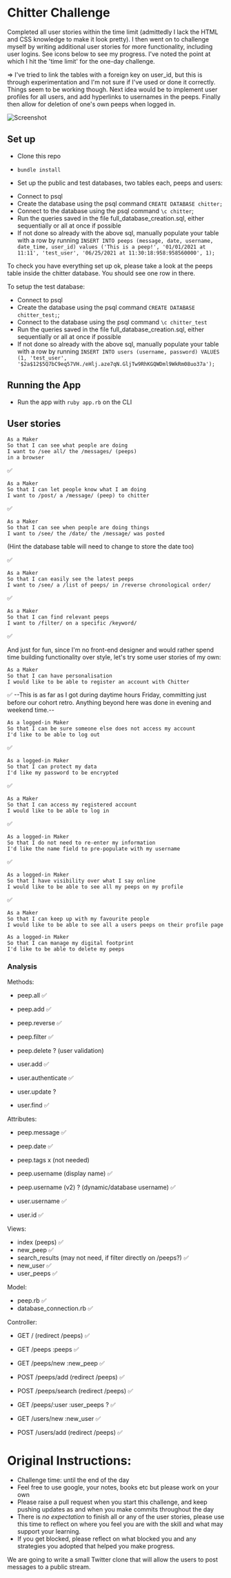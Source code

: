# Chitter Challenge

Completed all user stories within the time limit (admittedly I lack the HTML and CSS knowledge to make it look pretty).
I then went on to challenge myself by writing additional user stories for more functionality, including user logins.
See icons below to see my progress. I've noted the point at which I hit the 'time limit' for the one-day challenge.


=> I've tried to link the tables with a foreign key on user_id, but this is
  through experimentation and I'm not sure if I've used or done it correctly.
  Things seem to be working though. Next idea would be to implement user profiles for
  all users, and add hyperlinks to usernames in the peeps. Finally then allow for deletion
  of one's own peeps when logged in.

![Screenshot](Screenshot2.png)

## Set up

- Clone this repo
- `bundle install`

- Set up the public and test databases, two tables each, peeps and users:

* Connect to psql
* Create the database using the psql command `CREATE DATABASE chitter;`
* Connect to the database using the psql command `\c chitter`;
* Run the queries saved in the file full_database_creation.sql, either sequentially or all at once if possible
* If not done so already with the above sql, manually populate your table with a row
  by running `INSERT INTO peeps (message, date, username, date_time, user_id) values ('This is a peep!', '01/01/2021 at 11:11', 'test_user', '06/25/2021 at 11:30:18:958:958560000', 1);`

To check you have everything set up ok, please take a look at the peeps table inside the chitter database. You should see one row in there.  

To setup the test database:
* Connect to psql
* Create the database using the psql
command `CREATE DATABASE chitter_test;`;
* Connect to the database using the psql command `\c chitter_test`
* Run the queries saved in the file full_database_creation.sql, either sequentially or all at once if possible
* If not done so already with the above sql, manually populate your table with a row
  by running `INSERT INTO users (username, password) VALUES (1, 'test_user', '$2a$12$5Q7bC9eq57VH./eHlj.aze7qN.GljTw9RhKGQWDml9WkRm08uo37a');`


## Running the App

- Run the app with `ruby app.rb` on the CLI

## User stories

```
As a Maker
So that I can see what people are doing
I want to /see all/ the /messages/ (peeps)
in a browser
```
:white_check_mark:


```
As a Maker
So that I can let people know what I am doing  
I want to /post/ a /message/ (peep) to chitter
```
:white_check_mark:


```
As a Maker
So that I can see when people are doing things
I want to /see/ the /date/ the /message/ was posted
```
(Hint the database table will need to change to store the date too)

:white_check_mark:


```
As a Maker
So that I can easily see the latest peeps
I want to /see/ a /list of peeps/ in /reverse chronological order/
```
:white_check_mark:


```
As a Maker
So that I can find relevant peeps
I want to /filter/ on a specific /keyword/
```
:white_check_mark:

And just for fun, since I'm no front-end designer and would
rather spend time building functionality over style,
let's try some user stories of my own:

```
As a Maker
So that I can have personalisation
I would like to be able to register an account with Chitter
```
:white_check_mark:
--This is as far as I got during daytime hours Friday, committing just before
our cohort retro. Anything beyond here was done in evening and weekend time.--


```
As a logged-in Maker
So that I can be sure someone else does not access my account
I'd like to be able to log out
```
:white_check_mark:


```
As a logged-in Maker
So that I can protect my data
I'd like my password to be encrypted
```
:white_check_mark:


```
As a Maker
So that I can access my registered account
I would like to be able to log in
```
:white_check_mark:


```
As a logged-in Maker
So that I do not need to re-enter my information
I'd like the name field to pre-populate with my username
```
:white_check_mark:


```
As a logged-in Maker
So that I have visibility over what I say online
I would like to be able to see all my peeps on my profile
```
:white_check_mark:

```
As a Maker
So that I can keep up with my favourite people
I would like to be able to see all a users peeps on their profile page
```


```
As a logged-in Maker
So that I can manage my digital footprint
I'd like to be able to delete my peeps
```





### Analysis

Methods:
- peep.all :white_check_mark:
- peep.add :white_check_mark:
- peep.reverse :white_check_mark:
- peep.filter :white_check_mark:
- peep.delete ? (user validation)

- user.add :white_check_mark:
- user.authenticate :white_check_mark:
- user.update ?
- user.find :white_check_mark:


Attributes:
- peep.message :white_check_mark:
- peep.date :white_check_mark:
- peep.tags x (not needed)
- peep.username (display name) :white_check_mark:  
- peep.username (v2) ? (dynamic/database username) :white_check_mark:

- user.username :white_check_mark:
- user.id :white_check_mark:


Views:
- index (peeps) :white_check_mark:
- new_peep :white_check_mark:
- search_results (may not need, if filter directly on /peeps?) :white_check_mark:
- new_user :white_check_mark:
- user_peeps :white_check_mark:

Model:
- peep.rb :white_check_mark:
- database_connection.rb :white_check_mark:

Controller:
- GET / (redirect /peeps) :white_check_mark:
- GET /peeps  :peeps :white_check_mark:
- GET /peeps/new  :new_peep :white_check_mark:
- POST /peeps/add (redirect /peeps) :white_check_mark:
- POST /peeps/search (redirect /peeps) :white_check_mark:
- GET /peeps/:user  :user_peeps  ? :white_check_mark:

- GET /users/new :new_user :white_check_mark:
- POST /users/add (redirect /peeps) :white_check_mark:

# Original Instructions:

* Challenge time: until the end of the day
* Feel free to use google, your notes, books etc but please work on your own
* Please raise a pull request when you start this challenge, and keep pushing updates as and when you make commits throughout the day
* There is _no expectation_ to finish all or any of the user stories, please use this time to reflect on where you feel you are with the skill and what may support your learning.
* If you get blocked, please reflect on what blocked you and any strategies you adopted that helped you make progress.

We are going to write a small Twitter clone that will allow the users to post messages to a public stream.
